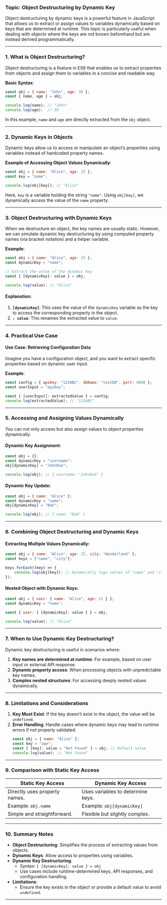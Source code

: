 ### Topic: Object Destructuring by Dynamic Key

Object destructuring by dynamic keys is a powerful feature in JavaScript that allows us to extract or assign values to variables dynamically based on keys that are determined at runtime. This topic is particularly useful when dealing with objects where the keys are not known beforehand but are instead derived programmatically.

---

### **1. What is Object Destructuring?**

Object destructuring is a feature in ES6 that enables us to extract properties from objects and assign them to variables in a concise and readable way.

**Basic Syntax**:
```javascript
const obj = { name: "John", age: 30 };
const { name, age } = obj;

console.log(name); // "John"
console.log(age);  // 30
```

In this example, `name` and `age` are directly extracted from the `obj` object.

---

### **2. Dynamic Keys in Objects**

Dynamic keys allow us to access or manipulate an object’s properties using variables instead of hardcoded property names.

**Example of Accessing Object Values Dynamically**:
```javascript
const obj = { name: "Alice", age: 25 };
const key = "name";

console.log(obj[key]); // "Alice"
```
Here, `key` is a variable holding the string `"name"`. Using `obj[key]`, we dynamically access the value of the `name` property.

---

### **3. Object Destructuring with Dynamic Keys**

When we destructure an object, the key names are usually static. However, we can simulate dynamic key destructuring by using computed property names (via bracket notation) and a helper variable.

**Example**:
```javascript
const obj = { name: "Alice", age: 25 };
const dynamicKey = "name";

// Extract the value of the dynamic key
const { [dynamicKey]: value } = obj;

console.log(value); // "Alice"
```

#### **Explanation**:
1. **`[dynamicKey]`**: This uses the value of the `dynamicKey` variable as the key to access the corresponding property in the object.
2. **`: value`**: This renames the extracted value to `value`.

---

### **4. Practical Use Case**

#### Use Case: Retrieving Configuration Data
Imagine you have a configuration object, and you want to extract specific properties based on dynamic user input.

**Example**:
```javascript
const config = { apiKey: "123ABC", dbName: "testDB", port: 8080 };
const userInput = "apiKey";

const { [userInput]: extractedValue } = config;
console.log(extractedValue); // "123ABC"
```

---

### **5. Accessing and Assigning Values Dynamically**

You can not only access but also assign values to object properties dynamically.

#### Dynamic Key Assignment:
```javascript
const obj = {};
const dynamicKey = "username";
obj[dynamicKey] = "JohnDoe";

console.log(obj); // { username: "JohnDoe" }
```

#### Dynamic Key Update:
```javascript
const obj = { name: "Alice" };
const dynamicKey = "name";
obj[dynamicKey] = "Bob";

console.log(obj); // { name: "Bob" }
```

---

### **6. Combining Object Destructuring and Dynamic Keys**

#### Extracting Multiple Values Dynamically:
```javascript
const obj = { name: "Alice", age: 25, city: "Wonderland" };
const keys = ["name", "city"];

keys.forEach((key) => {
    console.log(obj[key]); // Dynamically logs values of "name" and "city"
});
```

#### Nested Object with Dynamic Keys:
```javascript
const obj = { user: { name: "Alice", age: 25 } };
const dynamicKey = "name";

const { user: { [dynamicKey]: value } } = obj;

console.log(value); // "Alice"
```

---

### **7. When to Use Dynamic Key Destructuring?**

Dynamic key destructuring is useful in scenarios where:
1. **Key names are determined at runtime**: For example, based on user input or external API response.
2. **Dynamic property access**: When processing objects with unpredictable key names.
3. **Complex nested structures**: For accessing deeply nested values dynamically.

---

### **8. Limitations and Considerations**
1. **Key Must Exist**: If the key doesn’t exist in the object, the value will be `undefined`.
2. **Error Handling**: Handle cases where dynamic keys may lead to runtime errors if not properly validated.
   ```javascript
   const obj = { name: "Alice" };
   const key = "age";
   const { [key]: value = "Not Found" } = obj; // Default value
   console.log(value); // "Not Found"
   ```

---

### **9. Comparison with Static Key Access**

| **Static Key Access**         | **Dynamic Key Access**         |
|-------------------------------|---------------------------------|
| Directly uses property names. | Uses variables to determine keys. |
| Example: `obj.name`           | Example: `obj[dynamicKey]`     |
| Simple and straightforward.   | Flexible but slightly complex. |

---

### **10. Summary Notes**

- **Object Destructuring**: Simplifies the process of extracting values from objects.
- **Dynamic Keys**: Allow access to properties using variables.
- **Dynamic Key Destructuring**:
  - Syntax: `{ [dynamicKey]: value } = obj`
  - Use cases include runtime-determined keys, API responses, and configuration handling.
- **Limitations**:
  - Ensure the key exists in the object or provide a default value to avoid `undefined`.

---